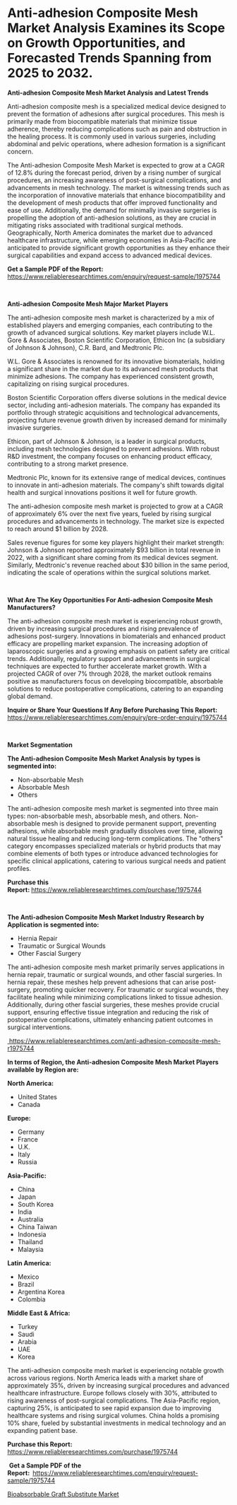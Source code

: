 <p><h1>Anti-adhesion Composite Mesh Market Analysis Examines its Scope on Growth Opportunities, and Forecasted Trends Spanning from 2025 to 2032.</h1></p><p><strong>Anti-adhesion Composite Mesh Market Analysis and Latest Trends</strong></p>
<p><p>Anti-adhesion composite mesh is a specialized medical device designed to prevent the formation of adhesions after surgical procedures. This mesh is primarily made from biocompatible materials that minimize tissue adherence, thereby reducing complications such as pain and obstruction in the healing process. It is commonly used in various surgeries, including abdominal and pelvic operations, where adhesion formation is a significant concern.</p><p>The Anti-adhesion Composite Mesh Market is expected to grow at a CAGR of 12.8% during the forecast period, driven by a rising number of surgical procedures, an increasing awareness of post-surgical complications, and advancements in mesh technology. The market is witnessing trends such as the incorporation of innovative materials that enhance biocompatibility and the development of mesh products that offer improved functionality and ease of use. Additionally, the demand for minimally invasive surgeries is propelling the adoption of anti-adhesion solutions, as they are crucial in mitigating risks associated with traditional surgical methods. Geographically, North America dominates the market due to advanced healthcare infrastructure, while emerging economies in Asia-Pacific are anticipated to provide significant growth opportunities as they enhance their surgical capabilities and expand access to advanced medical devices.</p></p>
<p><strong>Get a Sample PDF of the Report:&nbsp;</strong> <a href="https://www.reliableresearchtimes.com/enquiry/request-sample/1975744?utm_campaign=2643&utm_medium=2&utm_source=Github&utm_content=ia&utm_term=05032025&utm_id=anti-adhesion-composite-mesh">https://www.reliableresearchtimes.com/enquiry/request-sample/1975744</a></p>
<p>&nbsp;</p>
<p><strong>Anti-adhesion Composite Mesh Major Market Players</strong></p>
<p><p>The anti-adhesion composite mesh market is characterized by a mix of established players and emerging companies, each contributing to the growth of advanced surgical solutions. Key market players include W.L. Gore & Associates, Boston Scientific Corporation, Ethicon Inc (a subsidiary of Johnson & Johnson), C.R. Bard, and Medtronic Plc. </p><p>W.L. Gore & Associates is renowned for its innovative biomaterials, holding a significant share in the market due to its advanced mesh products that minimize adhesions. The company has experienced consistent growth, capitalizing on rising surgical procedures.</p><p>Boston Scientific Corporation offers diverse solutions in the medical device sector, including anti-adhesion materials. The company has expanded its portfolio through strategic acquisitions and technological advancements, projecting future revenue growth driven by increased demand for minimally invasive surgeries.</p><p>Ethicon, part of Johnson & Johnson, is a leader in surgical products, including mesh technologies designed to prevent adhesions. With robust R&D investment, the company focuses on enhancing product efficacy, contributing to a strong market presence.</p><p>Medtronic Plc, known for its extensive range of medical devices, continues to innovate in anti-adhesion materials. The company's shift towards digital health and surgical innovations positions it well for future growth.</p><p>The anti-adhesion composite mesh market is projected to grow at a CAGR of approximately 6% over the next five years, fueled by rising surgical procedures and advancements in technology. The market size is expected to reach around $1 billion by 2028.</p><p>Sales revenue figures for some key players highlight their market strength: Johnson & Johnson reported approximately $93 billion in total revenue in 2022, with a significant share coming from its medical devices segment. Similarly, Medtronic's revenue reached about $30 billion in the same period, indicating the scale of operations within the surgical solutions market.</p></p>
<p>&nbsp;</p>
<p><strong>What Are The Key Opportunities For Anti-adhesion Composite Mesh Manufacturers?</strong></p>
<p><p>The anti-adhesion composite mesh market is experiencing robust growth, driven by increasing surgical procedures and rising prevalence of adhesions post-surgery. Innovations in biomaterials and enhanced product efficacy are propelling market expansion. The increasing adoption of laparoscopic surgeries and a growing emphasis on patient safety are critical trends. Additionally, regulatory support and advancements in surgical techniques are expected to further accelerate market growth. With a projected CAGR of over 7% through 2028, the market outlook remains positive as manufacturers focus on developing biocompatible, absorbable solutions to reduce postoperative complications, catering to an expanding global demand.</p></p>
<p><strong>Inquire or Share Your Questions If Any Before Purchasing This Report:</strong> <a href="https://www.reliableresearchtimes.com/enquiry/pre-order-enquiry/1975744?utm_campaign=2643&utm_medium=2&utm_source=Github&utm_content=ia&utm_term=05032025&utm_id=anti-adhesion-composite-mesh">https://www.reliableresearchtimes.com/enquiry/pre-order-enquiry/1975744</a></p>
<p>&nbsp;</p>
<p><strong>Market Segmentation</strong></p>
<p><strong>The Anti-adhesion Composite Mesh Market Analysis by types is segmented into:</strong></p>
<p><ul><li>Non-absorbable Mesh</li><li>Absorbable Mesh</li><li>Others</li></ul></p>
<p><p>The anti-adhesion composite mesh market is segmented into three main types: non-absorbable mesh, absorbable mesh, and others. Non-absorbable mesh is designed to provide permanent support, preventing adhesions, while absorbable mesh gradually dissolves over time, allowing natural tissue healing and reducing long-term complications. The "others" category encompasses specialized materials or hybrid products that may combine elements of both types or introduce advanced technologies for specific clinical applications, catering to various surgical needs and patient profiles.</p></p>
<p><strong>Purchase this Report:&nbsp;</strong><a href="https://www.reliableresearchtimes.com/purchase/1975744?utm_campaign=2643&utm_medium=2&utm_source=Github&utm_content=ia&utm_term=05032025&utm_id=anti-adhesion-composite-mesh">https://www.reliableresearchtimes.com/purchase/1975744</a></p>
<p>&nbsp;</p>
<p><strong>The Anti-adhesion Composite Mesh Market Industry Research by Application is segmented into:</strong></p>
<p><ul><li>Hernia Repair</li><li>Traumatic or Surgical Wounds</li><li>Other Fascial Surgery</li></ul></p>
<p><p>The anti-adhesion composite mesh market primarily serves applications in hernia repair, traumatic or surgical wounds, and other fascial surgeries. In hernia repair, these meshes help prevent adhesions that can arise post-surgery, promoting quicker recovery. For traumatic or surgical wounds, they facilitate healing while minimizing complications linked to tissue adhesion. Additionally, during other fascial surgeries, these meshes provide crucial support, ensuring effective tissue integration and reducing the risk of postoperative complications, ultimately enhancing patient outcomes in surgical interventions.</p></p>
<p><a href="https://www.reliableresearchtimes.com/anti-adhesion-composite-mesh-r1975744?utm_campaign=2643&utm_medium=2&utm_source=Github&utm_content=ia&utm_term=05032025&utm_id=anti-adhesion-composite-mesh">&nbsp;https://www.reliableresearchtimes.com/anti-adhesion-composite-mesh-r1975744</a></p>
<p><strong>In terms of Region, the Anti-adhesion Composite Mesh Market Players available by Region are:</strong></p>
<p>
    <p> <strong> North America: </strong>
        <ul>
            <li>United States</li>
            <li>Canada</li>
        </ul>
        </p> 
    <p> <strong> Europe: </strong>
        <ul>
            <li>Germany</li>
            <li>France</li>
            <li>U.K.</li>
            <li>Italy</li>
            <li>Russia</li>
        </ul>
        </p> 
    <p> <strong> Asia-Pacific: </strong>
        <ul>
            <li>China</li>
            <li>Japan</li>
            <li>South Korea</li>
            <li>India</li>
            <li>Australia</li>
            <li>China Taiwan</li>
            <li>Indonesia</li>
            <li>Thailand</li>
            <li>Malaysia</li>
        </ul>
        </p> 
    <p> <strong> Latin America: </strong>
        <ul>
            <li>Mexico</li>
            <li>Brazil</li>
            <li>Argentina Korea</li>
            <li>Colombia</li>
        </ul>
        </p> 
    <p> <strong> Middle East & Africa: </strong>
        <ul>
            <li>Turkey</li>
            <li>Saudi</li>
            <li>Arabia</li>
            <li>UAE</li>
            <li>Korea</li>
        </ul>
    </p>
    </p>
<p><p>The anti-adhesion composite mesh market is experiencing notable growth across various regions. North America leads with a market share of approximately 35%, driven by increasing surgical procedures and advanced healthcare infrastructure. Europe follows closely with 30%, attributed to rising awareness of post-surgical complications. The Asia-Pacific region, capturing 25%, is anticipated to see rapid expansion due to improving healthcare systems and rising surgical volumes. China holds a promising 10% share, fueled by substantial investments in medical technology and an expanding patient base.</p></p>
<p><strong>Purchase this Report: </strong><a href="https://www.reliableresearchtimes.com/purchase/1975744?utm_campaign=2643&utm_medium=2&utm_source=Github&utm_content=ia&utm_term=05032025&utm_id=anti-adhesion-composite-mesh">https://www.reliableresearchtimes.com/purchase/1975744</a></p>
<p>&nbsp;<strong>Get a Sample PDF of the Report:&nbsp;&nbsp;</strong><a href="https://www.reliableresearchtimes.com/enquiry/request-sample/1975744?utm_campaign=2643&utm_medium=2&utm_source=Github&utm_content=ia&utm_term=05032025&utm_id=anti-adhesion-composite-mesh">https://www.reliableresearchtimes.com/enquiry/request-sample/1975744</a></p>
<p><strong></strong></p>
<p><p><a href="https://github.com/rosamariarocque98/Market-Research-Report-List-1/blob/main/bioabsorbable-graft-substitute-market.md?utm_campaign=2643&utm_medium=2&utm_source=Github&utm_content=ia&utm_term=05032025&utm_id=anti-adhesion-composite-mesh">Bioabsorbable Graft Substitute Market</a></p></p>